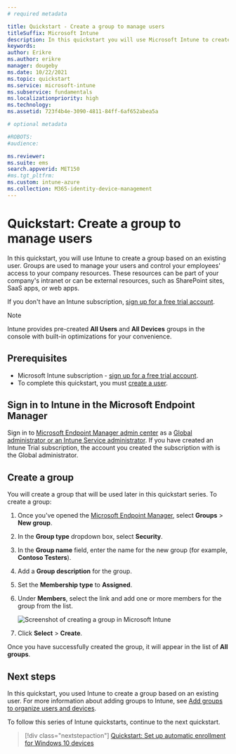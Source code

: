 ```yaml
---
# required metadata

title: Quickstart - Create a group to manage users
titleSuffix: Microsoft Intune
description: In this quickstart you will use Microsoft Intune to create a group based on existing users.
keywords:
author: Erikre
ms.author: erikre
manager: dougeby
ms.date: 10/22/2021
ms.topic: quickstart
ms.service: microsoft-intune
ms.subservice: fundamentals
ms.localizationpriority: high
ms.technology:
ms.assetid: 723f4b4e-3090-4811-84ff-6af652abea5a

# optional metadata

#ROBOTS:
#audience:

ms.reviewer:
ms.suite: ems
search.appverid: MET150
#ms.tgt_pltfrm:
ms.custom: intune-azure
ms.collection: M365-identity-device-management
---
```


# Quickstart: Create a group to manage users

In this quickstart, you will use Intune to create a group based on an existing user. Groups are used to manage your users and control your employees' access to your company resources. These resources can be part of your company's intranet or can be external resources, such as SharePoint sites, SaaS apps, or web apps.

If you don't have an Intune subscription, [sign up for a free trial account](free-trial-sign-up.md).

>[!NOTE]
>Intune provides pre-created **All Users** and **All Devices** groups in the console with built-in optimizations for your convenience.

## Prerequisites

- Microsoft Intune subscription - [sign up for a free trial account](../fundamentals/free-trial-sign-up.md).
- To complete this quickstart, you must [create a user](quickstart-create-user.md).

## Sign in to Intune in the Microsoft Endpoint Manager

Sign in to [Microsoft Endpoint Manager admin center](https://go.microsoft.com/fwlink/?linkid=2109431) as a [Global administrator or an Intune Service administrator](users-add.md#types-of-administrators). If you have created an Intune Trial subscription, the account you created the subscription with is the Global administrator.

## Create a group

You will create a group that will be used later in this quickstart series. To create a group:

1. Once you've opened the [Microsoft Endpoint Manager](https://go.microsoft.com/fwlink/?linkid=2109431), select **Groups** > **New group**.
2. In the **Group type** dropdown box, select **Security**.
3. In the **Group name** field, enter the name for the new group (for example, **Contoso Testers**).
4. Add a **Group description** for the group.
5. Set the **Membership type** to **Assigned**. 
6. Under **Members**, select the link and add one or more members for the group from the list.

    ![Screenshot of creating a group in Microsoft Intune](./media/quickstart-create-group/quickstart-use-groups-01.png)

7. Click **Select** > **Create**.

Once you have successfully created the group, it will appear in the list of **All groups**. 

## Next steps

In this quickstart, you used Intune to create a group based on an existing user. For more information about adding groups to Intune, see [Add groups to organize users and devices](groups-add.md).

To follow this series of Intune quickstarts, continue to the next quickstart.

> [!div class="nextstepaction"]
> [Quickstart: Set up automatic enrollment for Windows 10 devices](../enrollment/quickstart-setup-auto-enrollment.md)
